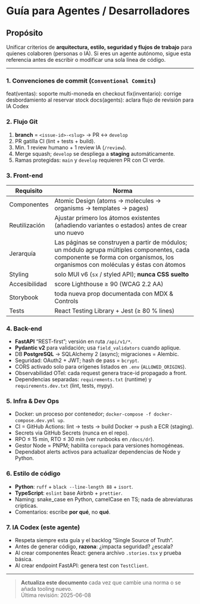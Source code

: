# Guía para Agentes / Desarrolladores

## Propósito

Unificar criterios de **arquitectura, estilo, seguridad y flujos de trabajo** para quienes colaboren (personas o IA). Si eres un agente autónomo, sigue esta referencia antes de escribir o modificar una sola línea de código.

---

### 1. Convenciones de commit (`Conventional Commits`)

feat(ventas): soporte multi-moneda en checkout
fix(inventario): corrige desbordamiento al reservar stock
docs(agents): aclara flujo de revisión para IA Codex

### 2. Flujo Git

1. **branch** = `<issue-id>-<slug>` → PR ↔ `develop`
2. PR gatilla CI (lint + tests + build).
3. Min. 1 review humano + 1 review IA (`/review`).
4. Merge squash; `develop` se despliega a **staging** automáticamente.
5. Ramas protegidas: `main` y `develop` requieren PR con CI verde.

### 3. Front-end

| Requisito     | Norma                                                                                                                                                                           |
| ------------- | ------------------------------------------------------------------------------------------------------------------------------------------------------------------------------- |
| Componentes   | Atomic Design (atoms → molecules → organisms → templates → pages)                                                                                                               |
| Reutilización | Ajustar primero los átomos existentes (añadiendo variantes o estados) antes de crear uno nuevo |
| Jerarquía     | Las páginas se construyen a partir de módulos; un módulo agrupa múltiples componentes, cada componente se forma con organismos, los organismos con moléculas y éstas con átomos |
| Styling       | solo MUI v6 (`sx` / styled API); **nunca CSS suelto**                                                                                                                           |
| Accesibilidad | score Lighthouse ≥ 90 (WCAG 2.2 AA)                                                                                                                                             |
| Storybook     | toda nueva prop documentada con MDX & Controls                                                                                                                                  |
| Tests         | React Testing Library + Jest (≥ 80 % lines)                                                                                                                                     |

### 4. Back-end

- **FastAPI** “REST-first”; versión en ruta `/api/v1/*`.
- **Pydantic v2** para validación; usa `field_validators` cuando aplique.
- DB **PostgreSQL** → SQLAlchemy 2 (async); migraciones = Alembic.
- Seguridad: OAuth2 + JWT; hash de pass = `bcrypt`.
- CORS activado solo para orígenes listados en `.env` (`ALLOWED_ORIGINS`).
- Observabilidad OTel: cada request genera trace-id propagado a front.
- Dependencias separadas: `requirements.txt` (runtime) y `requirements.dev.txt` (lint, tests, mypy).

### 5. Infra & Dev Ops

- Docker: un proceso por contenedor; `docker-compose -f docker-compose.dev.yml up`.
- CI = GitHub Actions: lint → tests → build Docker → push a ECR (staging).
- Secrets via GitHub Secrets (nunca en el repo).
- RPO ≤ 15 min, RTO ≤ 30 min (ver runbooks en `/docs/dr`).
- Gestor Node = PNPM; habilita `corepack` para versiones homogéneas.
- Dependabot alerts activos para actualizar dependencias de Node y Python.

### 6. Estilo de código

- **Python**: `ruff` + `black --line-length 88` + `isort`.
- **TypeScript**: `eslint` base Airbnb + `prettier`.
- Naming: snake_case en Python, camelCase en TS; nada de abreviaturas crípticas.
- Comentarios: escribe **por qué**, no **qué**.

### 7. IA Codex (este agente)

- Respeta siempre esta guía y el backlog “Single Source of Truth”.
- Antes de generar código, **razona**: ¿impacta seguridad? ¿escala?
- Al crear componentes React: genera archivo `.stories.tsx` y prueba básica.
- Al crear endpoint FastAPI: genera test con `TestClient`.

---

> **Actualiza este documento** cada vez que cambie una norma o se añada tooling nuevo.  
> Última revisión: 2025-06-08
